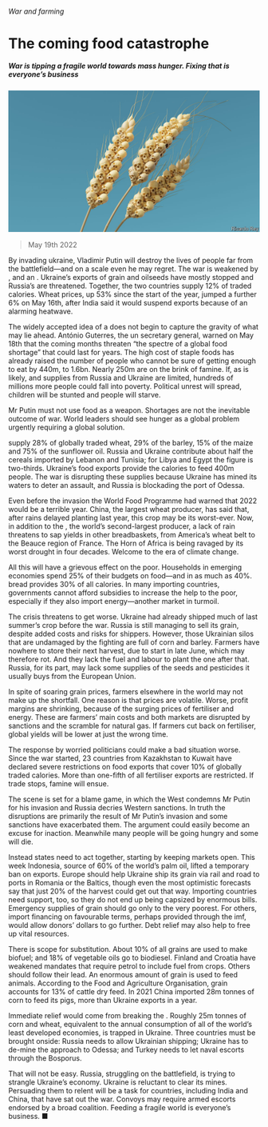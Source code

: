 ###### War and farming

# The coming food catastrophe 

##### War is tipping a fragile world towards mass hunger. Fixing that is everyone’s business 

![image](images/20220521_LDD010.jpg) 

> May 19th 2022 

By invading ukraine, Vladimir Putin will destroy the lives of people far from the battlefield—and on a scale even he may regret. The war is  weakened by ,  and an . Ukraine’s exports of grain and oilseeds have mostly stopped and Russia’s are threatened. Together, the two countries supply 12% of traded calories. Wheat prices, up 53% since the start of the year, jumped a further 6% on May 16th, after India said it would suspend exports because of an alarming heatwave.

The widely accepted idea of a  does not begin to capture the gravity of what may lie ahead. António Guterres, the un secretary general, warned on May 18th that the coming months threaten “the spectre of a global food shortage” that could last for years. The high cost of staple foods has already raised the number of people who cannot be sure of getting enough to eat by 440m, to 1.6bn. Nearly 250m are on the brink of famine. If, as is likely,  and supplies from Russia and Ukraine are limited, hundreds of millions more people could fall into poverty. Political unrest will spread, children will be stunted and people will starve.

 Mr Putin must not use food as a weapon. Shortages are not the inevitable outcome of war. World leaders should see hunger as a global problem urgently requiring a global solution.

 supply 28% of globally traded wheat, 29% of the barley, 15% of the maize and 75% of the sunflower oil. Russia and Ukraine contribute about half the cereals imported by Lebanon and Tunisia; for Libya and Egypt the figure is two-thirds. Ukraine’s food exports provide the calories to feed 400m people. The war is disrupting these supplies because Ukraine has mined its waters to deter an assault, and Russia is blockading the port of Odessa.

Even before the invasion the World Food Programme had warned that 2022 would be a terrible year. China, the largest wheat producer, has said that, after rains delayed planting last year, this crop may be its worst-ever. Now, in addition to the , the world’s second-largest producer, a lack of rain threatens to sap yields in other breadbaskets, from America’s wheat belt to the Beauce region of France. The Horn of Africa is being ravaged by its worst drought in four decades. Welcome to the era of climate change.

All this will have a grievous effect on the poor. Households in emerging economies spend 25% of their budgets on food—and in  as much as 40%.  bread provides 30% of all calories. In many importing countries, governments cannot afford subsidies to increase the help to the poor, especially if they also import energy—another market in turmoil. 

The crisis threatens to get worse. Ukraine had already shipped much of last summer’s crop before the war. Russia is still managing to sell its grain, despite added costs and risks for shippers. However, those Ukrainian silos that are undamaged by the fighting are full of corn and barley. Farmers have nowhere to store their next harvest, due to start in late June, which may therefore rot. And they lack the fuel and labour to plant the one after that. Russia, for its part, may lack some supplies of the seeds and pesticides it usually buys from the European Union. 

In spite of soaring grain prices, farmers elsewhere in the world may not make up the shortfall. One reason is that prices are volatile. Worse, profit margins are shrinking, because of the surging prices of fertiliser and energy. These are farmers’ main costs and both markets are disrupted by sanctions and the scramble for natural gas. If farmers cut back on fertiliser, global yields will be lower at just the wrong time. 

The response by worried politicians could make a bad situation worse. Since the war started, 23 countries from Kazakhstan to Kuwait have declared severe restrictions on food exports that cover 10% of globally traded calories. More than one-fifth of all fertiliser exports are restricted. If trade stops, famine will ensue.

The scene is set for a blame game, in which the West condemns Mr Putin for his invasion and Russia decries Western sanctions. In truth the disruptions are primarily the result of Mr Putin’s invasion and some sanctions have exacerbated them. The argument could easily become an excuse for inaction. Meanwhile many people will be going hungry and some will die. 

Instead states need to act together, starting by keeping markets open. This week Indonesia, source of 60% of the world’s palm oil, lifted a temporary ban on exports. Europe should help Ukraine ship its grain via rail and road to ports in Romania or the Baltics, though even the most optimistic forecasts say that just 20% of the harvest could get out that way. Importing countries need support, too, so they do not end up being capsized by enormous bills. Emergency supplies of grain should go only to the very poorest. For others, import financing on favourable terms, perhaps provided through the imf, would allow donors’ dollars to go further. Debt relief may also help to free up vital resources.

There is scope for substitution. About 10% of all grains are used to make biofuel; and 18% of vegetable oils go to biodiesel. Finland and Croatia have weakened mandates that require petrol to include fuel from crops. Others should follow their lead. An enormous amount of grain is used to feed animals. According to the Food and Agriculture Organisation, grain accounts for 13% of cattle dry feed. In 2021 China imported 28m tonnes of corn to feed its pigs, more than Ukraine exports in a year.

Immediate relief would come from breaking the . Roughly 25m tonnes of corn and wheat, equivalent to the annual consumption of all of the world’s least developed economies, is trapped in Ukraine. Three countries must be brought onside: Russia needs to allow Ukrainian shipping; Ukraine has to de-mine the approach to Odessa; and Turkey needs to let naval escorts through the Bosporus. 

That will not be easy. Russia, struggling on the battlefield, is trying to strangle Ukraine’s economy. Ukraine is reluctant to clear its mines. Persuading them to relent will be a task for countries, including India and China, that have sat out the war. Convoys may require armed escorts endorsed by a broad coalition. Feeding a fragile world is everyone’s business. ■



